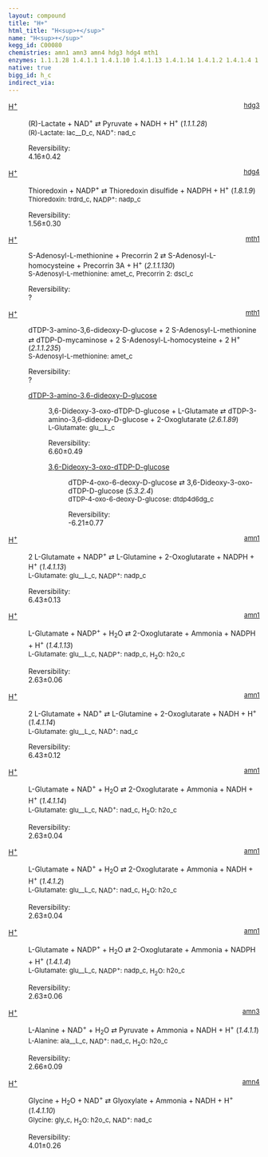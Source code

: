 ```yaml
---
layout: compound
title: "H+"
html_title: "H<sup>+</sup>"
name: "H<sup>+</sup>"
kegg_id: C00080
chemistries: amn1 amn3 amn4 hdg3 hdg4 mth1
enzymes: 1.1.1.28 1.4.1.1 1.4.1.10 1.4.1.13 1.4.1.14 1.4.1.2 1.4.1.4 1.5.1.6 1.8.1.9 2.1.1.130 2.1.1.148 2.1.1.235
native: true
bigg_id: h_c
indirect_via:
---
```

<dl><dt class="rs-product"><a class="link-dark" data-bs-html="true" data-bs-title="KEGG: C00080" data-bs-toggle="tooltip" href="{{ site.url }}{{ site.baseurl }}/compounds/C00080">H<sup>+</sup></a><span style="float: right; max-width: 40%"><a class="link-dark opacity-50" href="{{ site.url }}{{ site.baseurl }}/chemistries/hdg3" style="font-size: small; word-wrap: anywhere;">hdg3</a></span></dt><dd><p>(R)-Lactate + NAD<sup>+</sup> ⇄ Pyruvate + NADH + H<sup>+</sup> (<i>1.1.1.28</i>)<br/><span style="font-size: small;"><span data-bs-html="true" data-bs-title="KEGG: C00256" data-bs-toggle="tooltip">(R)-Lactate</span>: lac__D_c, <span data-bs-html="true" data-bs-title="KEGG: C00003" data-bs-toggle="tooltip">NAD<sup>+</sup></span>: nad_c</span><br/><div class="reversibility_info">Reversibility: <div class="progress"><div aria-valuemax="100" aria-valuemin="0" aria-valuenow="0" class="progress-bar bg-success" role="progressbar" style="width: 0%"></div></div><span>4.16±0.42</span><div class="progress"><div aria-valuemax="10" aria-valuemin="0" aria-valuenow="4.163367605020914" class="progress-bar bg-danger" role="progressbar" style="width: 41.63%"></div><div aria-valuemax="10" aria-valuemin="0" aria-valuenow="4.163367605020914" class="progress-bar bg-warning" role="progressbar" style="width: 4.18%"></div></div></div></p><dl></dl></dd></dl><dl><dt class="rs-product"><a class="link-dark" data-bs-html="true" data-bs-title="KEGG: C00080" data-bs-toggle="tooltip" href="{{ site.url }}{{ site.baseurl }}/compounds/C00080">H<sup>+</sup></a><span style="float: right; max-width: 40%"><a class="link-dark opacity-50" href="{{ site.url }}{{ site.baseurl }}/chemistries/hdg4" style="font-size: small; word-wrap: anywhere;">hdg4</a></span></dt><dd><p>Thioredoxin + NADP<sup>+</sup> ⇄ Thioredoxin disulfide + NADPH + H<sup>+</sup> (<i>1.8.1.9</i>)<br/><span style="font-size: small;"><span data-bs-html="true" data-bs-title="KEGG: C00342" data-bs-toggle="tooltip">Thioredoxin</span>: trdrd_c, <span data-bs-html="true" data-bs-title="KEGG: C00006" data-bs-toggle="tooltip">NADP<sup>+</sup></span>: nadp_c</span><br/><div class="reversibility_info">Reversibility: <div class="progress"><div aria-valuemax="100" aria-valuemin="0" aria-valuenow="0" class="progress-bar bg-success" role="progressbar" style="width: 0%"></div></div><span>1.56±0.30</span><div class="progress"><div aria-valuemax="10" aria-valuemin="0" aria-valuenow="1.5615853911623059" class="progress-bar bg-danger" role="progressbar" style="width: 15.62%"></div><div aria-valuemax="10" aria-valuemin="0" aria-valuenow="1.5615853911623059" class="progress-bar bg-warning" role="progressbar" style="width: 2.97%"></div></div></div></p><dl></dl></dd></dl><dl><dt class="rs-product"><a class="link-dark" data-bs-html="true" data-bs-title="KEGG: C00080" data-bs-toggle="tooltip" href="{{ site.url }}{{ site.baseurl }}/compounds/C00080">H<sup>+</sup></a><span style="float: right; max-width: 40%"><a class="link-dark opacity-50" href="{{ site.url }}{{ site.baseurl }}/chemistries/mth1" style="font-size: small; word-wrap: anywhere;">mth1</a></span></dt><dd><p>S-Adenosyl-L-methionine + Precorrin 2 ⇄ S-Adenosyl-L-homocysteine + Precorrin 3A + H<sup>+</sup> (<i>2.1.1.130</i>)<br/><span style="font-size: small;"><span data-bs-html="true" data-bs-title="KEGG: C00019" data-bs-toggle="tooltip">S-Adenosyl-L-methionine</span>: amet_c, <span data-bs-html="true" data-bs-title="KEGG: C02463" data-bs-toggle="tooltip">Precorrin 2</span>: dscl_c</span><br/><div class="reversibility_info">Reversibility: <div class="progress"><div aria-valuemax="100" aria-valuemin="0" aria-valuenow="0" class="progress-bar bg-light" role="progressbar" style="width: 100%"></div></div><span>?</span><div class="progress"><div aria-valuemax="10" aria-valuemin="0" aria-valuenow="0" class="progress-bar bg-light" role="progressbar" style="width: 100%"></div></div></div></p><dl></dl></dd></dl><dl><dt class="rs-product"><a class="link-dark" data-bs-html="true" data-bs-title="KEGG: C00080" data-bs-toggle="tooltip" href="{{ site.url }}{{ site.baseurl }}/compounds/C00080">H<sup>+</sup></a><span style="float: right; max-width: 40%"><a class="link-dark opacity-50" href="{{ site.url }}{{ site.baseurl }}/chemistries/mth1" style="font-size: small; word-wrap: anywhere;">mth1</a></span></dt><dd><p>dTDP-3-amino-3,6-dideoxy-D-glucose + 2 S-Adenosyl-L-methionine ⇄ dTDP-D-mycaminose + 2 S-Adenosyl-L-homocysteine + 2 H<sup>+</sup> (<i>2.1.1.235</i>)<br/><span style="font-size: small;"><span data-bs-html="true" data-bs-title="KEGG: C00019" data-bs-toggle="tooltip">S-Adenosyl-L-methionine</span>: amet_c</span><br/><div class="reversibility_info">Reversibility: <div class="progress"><div aria-valuemax="100" aria-valuemin="0" aria-valuenow="0" class="progress-bar bg-light" role="progressbar" style="width: 100%"></div></div><span>?</span><div class="progress"><div aria-valuemax="10" aria-valuemin="0" aria-valuenow="0" class="progress-bar bg-light" role="progressbar" style="width: 100%"></div></div></div></p><dl><dt><a class="link-dark" data-bs-html="true" data-bs-title="KEGG: C11925" data-bs-toggle="tooltip" href="{{ site.url }}{{ site.baseurl }}/compounds/C11925">dTDP-3-amino-3,6-dideoxy-D-glucose</a><span style="float: right; max-width: 40%"><a class="link-dark opacity-50" href="{{ site.url }}{{ site.baseurl }}/chemistries/None" style="font-size: small; word-wrap: anywhere;"></a></span></dt><dd><p>3,6-Dideoxy-3-oxo-dTDP-D-glucose + L-Glutamate ⇄ dTDP-3-amino-3,6-dideoxy-D-glucose + 2-Oxoglutarate (<i>2.6.1.89</i>)<br/><span style="font-size: small;"><span data-bs-html="true" data-bs-title="KEGG: C00025" data-bs-toggle="tooltip">L-Glutamate</span>: glu__L_c</span><br/><div class="reversibility_info">Reversibility: <div class="progress"><div aria-valuemax="100" aria-valuemin="0" aria-valuenow="0" class="progress-bar bg-success" role="progressbar" style="width: 0%"></div></div><span>6.60±0.49</span><div class="progress"><div aria-valuemax="10" aria-valuemin="0" aria-valuenow="6.600086287929116" class="progress-bar bg-danger" role="progressbar" style="width: 66.00%"></div><div aria-valuemax="10" aria-valuemin="0" aria-valuenow="6.600086287929116" class="progress-bar bg-warning" role="progressbar" style="width: 4.89%"></div></div></div></p><dl><dt><a class="link-dark" data-bs-html="true" data-bs-title="KEGG: C11908" data-bs-toggle="tooltip" href="{{ site.url }}{{ site.baseurl }}/compounds/C11908">3,6-Dideoxy-3-oxo-dTDP-D-glucose</a><span style="float: right; max-width: 40%"><a class="link-dark opacity-50" href="{{ site.url }}{{ site.baseurl }}/chemistries/None" style="font-size: small; word-wrap: anywhere;"></a></span></dt><dd><p>dTDP-4-oxo-6-deoxy-D-glucose ⇄ 3,6-Dideoxy-3-oxo-dTDP-D-glucose (<i>5.3.2.4</i>)<br/><span style="font-size: small;"><span data-bs-html="true" data-bs-title="KEGG: C11907" data-bs-toggle="tooltip">dTDP-4-oxo-6-deoxy-D-glucose</span>: dtdp4d6dg_c</span><br/><div class="reversibility_info">Reversibility: <div class="progress" style="flex-direction: row-reverse;"><div aria-valuemax="10" aria-valuemin="0" aria-valuenow="-6.2133087995256195" class="progress-bar bg-success" role="progressbar" style="width: 62.13%"></div><div aria-valuemax="10" aria-valuemin="0" aria-valuenow="-6.2133087995256195" class="progress-bar bg-warning" role="progressbar" style="width: 7.68%"></div></div><span>-6.21±0.77</span><div class="progress"><div aria-valuemax="10" aria-valuemin="0" aria-valuenow="-6.2133087995256195" class="progress-bar bg-danger" role="progressbar" style="width: 0%"></div></div></div></p><dl></dl></dd></dl></dd></dl></dd></dl><dl><dt class="rs-product"><a class="link-dark" data-bs-html="true" data-bs-title="KEGG: C00080" data-bs-toggle="tooltip" href="{{ site.url }}{{ site.baseurl }}/compounds/C00080">H<sup>+</sup></a><span style="float: right; max-width: 40%"><a class="link-dark opacity-50" href="{{ site.url }}{{ site.baseurl }}/chemistries/amn1" style="font-size: small; word-wrap: anywhere;">amn1</a></span></dt><dd><p>2 L-Glutamate + NADP<sup>+</sup> ⇄ L-Glutamine + 2-Oxoglutarate + NADPH + H<sup>+</sup> (<i>1.4.1.13</i>)<br/><span style="font-size: small;"><span data-bs-html="true" data-bs-title="KEGG: C00025" data-bs-toggle="tooltip">L-Glutamate</span>: glu__L_c, <span data-bs-html="true" data-bs-title="KEGG: C00006" data-bs-toggle="tooltip">NADP<sup>+</sup></span>: nadp_c</span><br/><div class="reversibility_info">Reversibility: <div class="progress"><div aria-valuemax="100" aria-valuemin="0" aria-valuenow="0" class="progress-bar bg-success" role="progressbar" style="width: 0%"></div></div><span>6.43±0.13</span><div class="progress"><div aria-valuemax="10" aria-valuemin="0" aria-valuenow="6.425956571539923" class="progress-bar bg-danger" role="progressbar" style="width: 64.26%"></div><div aria-valuemax="10" aria-valuemin="0" aria-valuenow="6.425956571539923" class="progress-bar bg-warning" role="progressbar" style="width: 1.27%"></div></div></div></p><dl></dl></dd></dl><dl><dt class="rs-product"><a class="link-dark" data-bs-html="true" data-bs-title="KEGG: C00080" data-bs-toggle="tooltip" href="{{ site.url }}{{ site.baseurl }}/compounds/C00080">H<sup>+</sup></a><span style="float: right; max-width: 40%"><a class="link-dark opacity-50" href="{{ site.url }}{{ site.baseurl }}/chemistries/amn1" style="font-size: small; word-wrap: anywhere;">amn1</a></span></dt><dd><p>L-Glutamate + NADP<sup>+</sup> + H<sub>2</sub>O ⇄ 2-Oxoglutarate + Ammonia + NADPH + H<sup>+</sup> (<i>1.4.1.13</i>)<br/><span style="font-size: small;"><span data-bs-html="true" data-bs-title="KEGG: C00025" data-bs-toggle="tooltip">L-Glutamate</span>: glu__L_c, <span data-bs-html="true" data-bs-title="KEGG: C00006" data-bs-toggle="tooltip">NADP<sup>+</sup></span>: nadp_c, <span data-bs-html="true" data-bs-title="KEGG: C00001" data-bs-toggle="tooltip">H<sub>2</sub>O</span>: h2o_c</span><br/><div class="reversibility_info">Reversibility: <div class="progress"><div aria-valuemax="100" aria-valuemin="0" aria-valuenow="0" class="progress-bar bg-success" role="progressbar" style="width: 0%"></div></div><span>2.63±0.06</span><div class="progress"><div aria-valuemax="10" aria-valuemin="0" aria-valuenow="2.6320330451357945" class="progress-bar bg-danger" role="progressbar" style="width: 26.32%"></div><div aria-valuemax="10" aria-valuemin="0" aria-valuenow="2.6320330451357945" class="progress-bar bg-warning" role="progressbar" style="width: 0.60%"></div></div></div></p><dl></dl></dd></dl><dl><dt class="rs-product"><a class="link-dark" data-bs-html="true" data-bs-title="KEGG: C00080" data-bs-toggle="tooltip" href="{{ site.url }}{{ site.baseurl }}/compounds/C00080">H<sup>+</sup></a><span style="float: right; max-width: 40%"><a class="link-dark opacity-50" href="{{ site.url }}{{ site.baseurl }}/chemistries/amn1" style="font-size: small; word-wrap: anywhere;">amn1</a></span></dt><dd><p>2 L-Glutamate + NAD<sup>+</sup> ⇄ L-Glutamine + 2-Oxoglutarate + NADH + H<sup>+</sup> (<i>1.4.1.14</i>)<br/><span style="font-size: small;"><span data-bs-html="true" data-bs-title="KEGG: C00025" data-bs-toggle="tooltip">L-Glutamate</span>: glu__L_c, <span data-bs-html="true" data-bs-title="KEGG: C00003" data-bs-toggle="tooltip">NAD<sup>+</sup></span>: nad_c</span><br/><div class="reversibility_info">Reversibility: <div class="progress"><div aria-valuemax="100" aria-valuemin="0" aria-valuenow="0" class="progress-bar bg-success" role="progressbar" style="width: 0%"></div></div><span>6.43±0.12</span><div class="progress"><div aria-valuemax="10" aria-valuemin="0" aria-valuenow="6.425668110656219" class="progress-bar bg-danger" role="progressbar" style="width: 64.26%"></div><div aria-valuemax="10" aria-valuemin="0" aria-valuenow="6.425668110656219" class="progress-bar bg-warning" role="progressbar" style="width: 1.21%"></div></div></div></p><dl></dl></dd></dl><dl><dt class="rs-product"><a class="link-dark" data-bs-html="true" data-bs-title="KEGG: C00080" data-bs-toggle="tooltip" href="{{ site.url }}{{ site.baseurl }}/compounds/C00080">H<sup>+</sup></a><span style="float: right; max-width: 40%"><a class="link-dark opacity-50" href="{{ site.url }}{{ site.baseurl }}/chemistries/amn1" style="font-size: small; word-wrap: anywhere;">amn1</a></span></dt><dd><p>L-Glutamate + NAD<sup>+</sup> + H<sub>2</sub>O ⇄ 2-Oxoglutarate + Ammonia + NADH + H<sup>+</sup> (<i>1.4.1.14</i>)<br/><span style="font-size: small;"><span data-bs-html="true" data-bs-title="KEGG: C00025" data-bs-toggle="tooltip">L-Glutamate</span>: glu__L_c, <span data-bs-html="true" data-bs-title="KEGG: C00003" data-bs-toggle="tooltip">NAD<sup>+</sup></span>: nad_c, <span data-bs-html="true" data-bs-title="KEGG: C00001" data-bs-toggle="tooltip">H<sub>2</sub>O</span>: h2o_c</span><br/><div class="reversibility_info">Reversibility: <div class="progress"><div aria-valuemax="100" aria-valuemin="0" aria-valuenow="0" class="progress-bar bg-success" role="progressbar" style="width: 0%"></div></div><span>2.63±0.04</span><div class="progress"><div aria-valuemax="10" aria-valuemin="0" aria-valuenow="2.63168689207535" class="progress-bar bg-danger" role="progressbar" style="width: 26.32%"></div><div aria-valuemax="10" aria-valuemin="0" aria-valuenow="2.63168689207535" class="progress-bar bg-warning" role="progressbar" style="width: 0.45%"></div></div></div></p><dl></dl></dd></dl><dl><dt class="rs-product"><a class="link-dark" data-bs-html="true" data-bs-title="KEGG: C00080" data-bs-toggle="tooltip" href="{{ site.url }}{{ site.baseurl }}/compounds/C00080">H<sup>+</sup></a><span style="float: right; max-width: 40%"><a class="link-dark opacity-50" href="{{ site.url }}{{ site.baseurl }}/chemistries/amn1" style="font-size: small; word-wrap: anywhere;">amn1</a></span></dt><dd><p>L-Glutamate + NAD<sup>+</sup> + H<sub>2</sub>O ⇄ 2-Oxoglutarate + Ammonia + NADH + H<sup>+</sup> (<i>1.4.1.2</i>)<br/><span style="font-size: small;"><span data-bs-html="true" data-bs-title="KEGG: C00025" data-bs-toggle="tooltip">L-Glutamate</span>: glu__L_c, <span data-bs-html="true" data-bs-title="KEGG: C00003" data-bs-toggle="tooltip">NAD<sup>+</sup></span>: nad_c, <span data-bs-html="true" data-bs-title="KEGG: C00001" data-bs-toggle="tooltip">H<sub>2</sub>O</span>: h2o_c</span><br/><div class="reversibility_info">Reversibility: <div class="progress"><div aria-valuemax="100" aria-valuemin="0" aria-valuenow="0" class="progress-bar bg-success" role="progressbar" style="width: 0%"></div></div><span>2.63±0.04</span><div class="progress"><div aria-valuemax="10" aria-valuemin="0" aria-valuenow="2.63168689207535" class="progress-bar bg-danger" role="progressbar" style="width: 26.32%"></div><div aria-valuemax="10" aria-valuemin="0" aria-valuenow="2.63168689207535" class="progress-bar bg-warning" role="progressbar" style="width: 0.45%"></div></div></div></p><dl></dl></dd></dl><dl><dt class="rs-product"><a class="link-dark" data-bs-html="true" data-bs-title="KEGG: C00080" data-bs-toggle="tooltip" href="{{ site.url }}{{ site.baseurl }}/compounds/C00080">H<sup>+</sup></a><span style="float: right; max-width: 40%"><a class="link-dark opacity-50" href="{{ site.url }}{{ site.baseurl }}/chemistries/amn1" style="font-size: small; word-wrap: anywhere;">amn1</a></span></dt><dd><p>L-Glutamate + NADP<sup>+</sup> + H<sub>2</sub>O ⇄ 2-Oxoglutarate + Ammonia + NADPH + H<sup>+</sup> (<i>1.4.1.4</i>)<br/><span style="font-size: small;"><span data-bs-html="true" data-bs-title="KEGG: C00025" data-bs-toggle="tooltip">L-Glutamate</span>: glu__L_c, <span data-bs-html="true" data-bs-title="KEGG: C00006" data-bs-toggle="tooltip">NADP<sup>+</sup></span>: nadp_c, <span data-bs-html="true" data-bs-title="KEGG: C00001" data-bs-toggle="tooltip">H<sub>2</sub>O</span>: h2o_c</span><br/><div class="reversibility_info">Reversibility: <div class="progress"><div aria-valuemax="100" aria-valuemin="0" aria-valuenow="0" class="progress-bar bg-success" role="progressbar" style="width: 0%"></div></div><span>2.63±0.06</span><div class="progress"><div aria-valuemax="10" aria-valuemin="0" aria-valuenow="2.6320330451357945" class="progress-bar bg-danger" role="progressbar" style="width: 26.32%"></div><div aria-valuemax="10" aria-valuemin="0" aria-valuenow="2.6320330451357945" class="progress-bar bg-warning" role="progressbar" style="width: 0.60%"></div></div></div></p><dl></dl></dd></dl><dl><dt class="rs-product"><a class="link-dark" data-bs-html="true" data-bs-title="KEGG: C00080" data-bs-toggle="tooltip" href="{{ site.url }}{{ site.baseurl }}/compounds/C00080">H<sup>+</sup></a><span style="float: right; max-width: 40%"><a class="link-dark opacity-50" href="{{ site.url }}{{ site.baseurl }}/chemistries/amn3" style="font-size: small; word-wrap: anywhere;">amn3</a></span></dt><dd><p>L-Alanine + NAD<sup>+</sup> + H<sub>2</sub>O ⇄ Pyruvate + Ammonia + NADH + H<sup>+</sup> (<i>1.4.1.1</i>)<br/><span style="font-size: small;"><span data-bs-html="true" data-bs-title="KEGG: C00041" data-bs-toggle="tooltip">L-Alanine</span>: ala__L_c, <span data-bs-html="true" data-bs-title="KEGG: C00003" data-bs-toggle="tooltip">NAD<sup>+</sup></span>: nad_c, <span data-bs-html="true" data-bs-title="KEGG: C00001" data-bs-toggle="tooltip">H<sub>2</sub>O</span>: h2o_c</span><br/><div class="reversibility_info">Reversibility: <div class="progress"><div aria-valuemax="100" aria-valuemin="0" aria-valuenow="0" class="progress-bar bg-success" role="progressbar" style="width: 0%"></div></div><span>2.66±0.09</span><div class="progress"><div aria-valuemax="10" aria-valuemin="0" aria-valuenow="2.657079569321616" class="progress-bar bg-danger" role="progressbar" style="width: 26.57%"></div><div aria-valuemax="10" aria-valuemin="0" aria-valuenow="2.657079569321616" class="progress-bar bg-warning" role="progressbar" style="width: 0.86%"></div></div></div></p><dl></dl></dd></dl><dl><dt class="rs-product"><a class="link-dark" data-bs-html="true" data-bs-title="KEGG: C00080" data-bs-toggle="tooltip" href="{{ site.url }}{{ site.baseurl }}/compounds/C00080">H<sup>+</sup></a><span style="float: right; max-width: 40%"><a class="link-dark opacity-50" href="{{ site.url }}{{ site.baseurl }}/chemistries/amn4" style="font-size: small; word-wrap: anywhere;">amn4</a></span></dt><dd><p>Glycine + H<sub>2</sub>O + NAD<sup>+</sup> ⇄ Glyoxylate + Ammonia + NADH + H<sup>+</sup> (<i>1.4.1.10</i>)<br/><span style="font-size: small;"><span data-bs-html="true" data-bs-title="KEGG: C00037" data-bs-toggle="tooltip">Glycine</span>: gly_c, <span data-bs-html="true" data-bs-title="KEGG: C00001" data-bs-toggle="tooltip">H<sub>2</sub>O</span>: h2o_c, <span data-bs-html="true" data-bs-title="KEGG: C00003" data-bs-toggle="tooltip">NAD<sup>+</sup></span>: nad_c</span><br/><div class="reversibility_info">Reversibility: <div class="progress"><div aria-valuemax="100" aria-valuemin="0" aria-valuenow="0" class="progress-bar bg-success" role="progressbar" style="width: 0%"></div></div><span>4.01±0.26</span><div class="progress"><div aria-valuemax="10" aria-valuemin="0" aria-valuenow="4.01127366132562" class="progress-bar bg-danger" role="progressbar" style="width: 40.11%"></div><div aria-valuemax="10" aria-valuemin="0" aria-valuenow="4.01127366132562" class="progress-bar bg-warning" role="progressbar" style="width: 2.60%"></div></div></div></p><dl></dl></dd></dl>